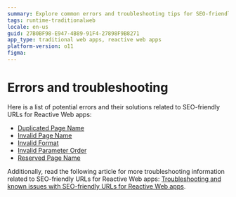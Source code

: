 ```yaml
---
summary: Explore common errors and troubleshooting tips for SEO-friendly URLs in Reactive Web apps using OutSystems 11 (O11).
tags: runtime-traditionalweb
locale: en-us
guid: 27B0BF98-E947-4B89-91F4-27898F9B8271
app_type: traditional web apps, reactive web apps
platform-version: o11
figma:
---
```

# Errors and troubleshooting  

Here is a list of potential errors and their solutions related to SEO-friendly URLs for Reactive Web apps:  

* [Duplicated Page Name](../../ref/errors-and-warnings/errors/duplicated-page-name.md)  
* [Invalid Page Name](../../ref/errors-and-warnings/errors/invalid-page-name.md)  
* [Invalid Format](../../ref/errors-and-warnings/errors/invalid-format-page-name.md)  
* [Invalid Parameter Order](../../ref/errors-and-warnings/errors/invalid-parameter-order.md)  
* [Reserved Page Name](../../ref/errors-and-warnings/errors/reserved-page-name.md)  

Additionally, read the following article for more troubleshooting information related to SEO-friendly URLs for Reactive Web apps: [Troubleshooting and known issues with SEO-friendly URLs for Reactive Web apps](https://www.outsystems.com/tk/redirect?g=ad3c2ce2-f393-4385-affd-10eb46bf944c).  
